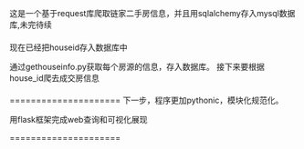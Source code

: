 这是一个基于request库爬取链家二手房信息，并且用sqlalchemy存入mysql数据库,未完待续

####
现在已经把houseid存入数据库中

通过gethouseinfo.py获取每个房源的信息，存入数据库。
接下来要根据house_id爬去成交房信息
####

=====================
下一步，程序更加pythonic，模块化规范化。

用flask框架完成web查询和可视化展现

=====================
